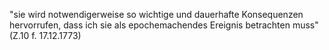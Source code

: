 "sie wird notwendigerweise so wichtige und dauerhafte Konsequenzen hervorrufen, dass ich sie als epochemachendes Ereignis betrachten muss" (Z.10 f. 17.12.1773)